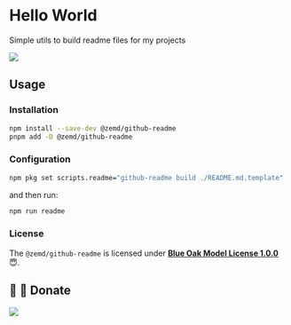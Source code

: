 # Hello World

Simple utils to build readme files for my projects

[![](https://img.shields.io/@zemd/github-readme?color=%230000ff&labelColor=%23000)](https://www.npmjs.com/package/@zemd/github-readme)

## Usage

### Installation

```bash
npm install --save-dev @zemd/github-readme
pnpm add -D @zemd/github-readme
```

### Configuration

```bash
npm pkg set scripts.readme="github-readme build ./README.md.template"
```

and then run:

```bash
npm run readme
```

### License

The `@zemd/github-readme` is licensed under **[Blue Oak Model License 1.0.0](https://blueoakcouncil.org/license/1.0.0)** 😇.

## 💙 💛 Donate

[![](https://img.shields.io/static/v1?color=blue&label=UNITED24&message=support+Ukraine)](https://u24.gov.ua/)

